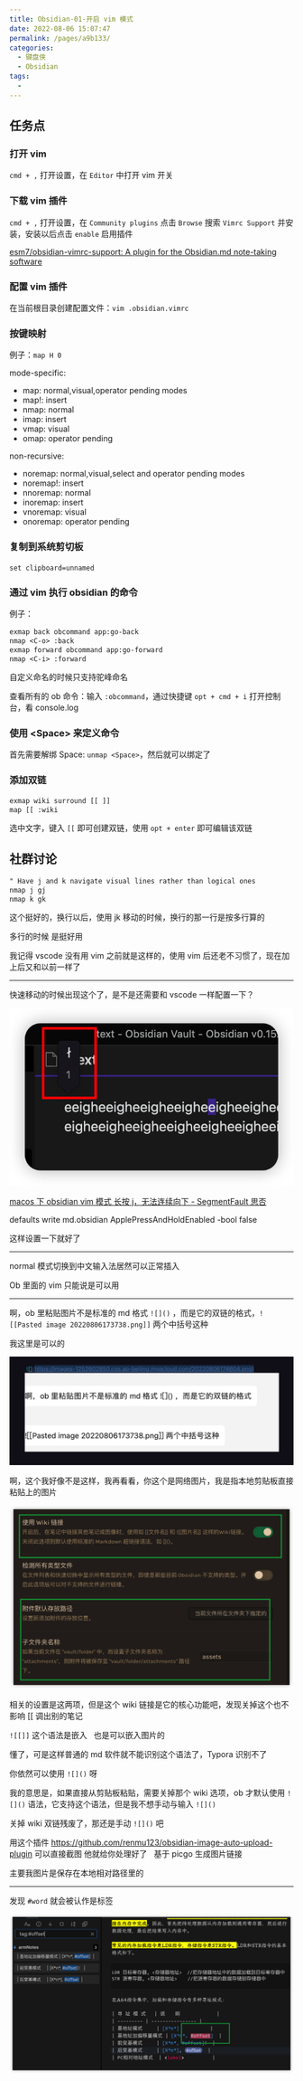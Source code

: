 ```yaml
---
title: Obsidian-01-开启 vim 模式
date: 2022-08-06 15:07:47
permalink: /pages/a9b133/
categories:
  - 键盘侠
  - Obsidian
tags:
  -
---
```


## 任务点

### 打开 vim

`cmd + ,` 打开设置，在 `Editor` 中打开 vim 开关

### 下载 vim 插件

`cmd + ,` 打开设置，在 `Community plugins` 点击 `Browse` 搜索 `Vimrc Support` 并安装，安装以后点击 `enable` 启用插件

[esm7/obsidian-vimrc-support: A plugin for the Obsidian.md note-taking software](https://github.com/esm7/obsidian-vimrc-support)

### 配置 vim 插件

在当前根目录创建配置文件：`vim .obsidian.vimrc`

### 按键映射

例子：`map H 0`

mode-specific:

- map: normal,visual,operator pending modes
- map!: insert
- nmap: normal
- imap: insert
- vmap: visual
- omap: operator pending

non-recursive:

- noremap: normal,visual,select and operator pending modes
- noremap!: insert
- nnoremap: normal
- inoremap: insert
- vnoremap: visual
- onoremap: operator pending

### 复制到系统剪切板

`set clipboard=unnamed`

### 通过 vim 执行 obsidian 的命令

例子：

```vim
exmap back obcommand app:go-back
nmap <C-o> :back
exmap forward obcommand app:go-forward
nmap <C-i> :forward
```

自定义命名的时候只支持驼峰命名

查看所有的 ob 命令：输入 `:obcommand`，通过快捷键 `opt + cmd + i` 打开控制台，看 console.log

### 使用 \<Space\> 来定义命令

首先需要解绑 Space: `unmap <Space>`，然后就可以绑定了

### 添加双链

```vim
exmap wiki surround [[ ]]
map [[ :wiki
```

选中文字，键入 `[[` 即可创建双链，使用 `opt + enter` 即可编辑该双链

## 社群讨论

```vim
" Have j and k navigate visual lines rather than logical ones
nmap j gj
nmap k gk
```

这个挺好的，换行以后，使用 jk 移动的时候，换行的那一行是按多行算的

多行的时候 是挺好用

我记得 vscode 没有用 vim 之前就是这样的，使用 vim 后还老不习惯了，现在加上后又和以前一样了

<hr />

快速移动的时候出现这个了，是不是还需要和 vscode 一样配置一下？

![](../../.vuepress/public/img/obsidian/001.png)

[macos 下 obsidian vim 模式 长按 j，无法连续向下 - SegmentFault 思否](https://segmentfault.com/a/1190000041062982)

defaults write md.obsidian ApplePressAndHoldEnabled -bool false

这样设置一下就好了

<hr />

normal 模式切换到中文输入法居然可以正常插入

Ob 里面的 vim 只能说是可以用

<hr />

啊，ob 里粘贴图片不是标准的 md 格式 `![]()` ，而是它的双链的格式，`![[Pasted image 20220806173738.png]]` 两个中括号这种

我这里是可以的

![](../../.vuepress/public/img/obsidian/002.png)

啊，这个我好像不是这样，我再看看，你这个是网络图片，我是指本地剪贴板直接粘贴上的图片

![](../../.vuepress/public/img/obsidian/003.png)

相关的设置是这两项，但是这个 wiki 链接是它的核心功能吧，发现关掉这个也不影响 [[ 调出别的笔记

`![[]]` 这个语法是嵌入   也是可以嵌入图片的

懂了，可是这样普通的 md 软件就不能识别这个语法了，Typora 识别不了

你依然可以使用 `![]()` 呀

我的意思是，如果直接从剪贴板粘贴，需要关掉那个 wiki 选项，ob 才默认使用 `![]()` 语法，它支持这个语法，但是我不想手动与输入 `![]()`

关掉 wiki 双链残废了，那还是手动 `![]()` 吧

用这个插件 https://github.com/renmu123/obsidian-image-auto-upload-plugin 可以直接截图 他就给你处理好了   基于 picgo 生成图片链接

主要我图片是保存在本地相对路径里的

<hr />

发现 `#word` 就会被认作是标签

![](../../.vuepress/public/img/obsidian/004.png)
